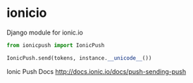 # ionicio
Django module for ionic.io

```python
from ionicpush import IonicPush

IonicPush.send(tokens, instance.__unicode__())
```

Ionic Push Docs http://docs.ionic.io/docs/push-sending-push
